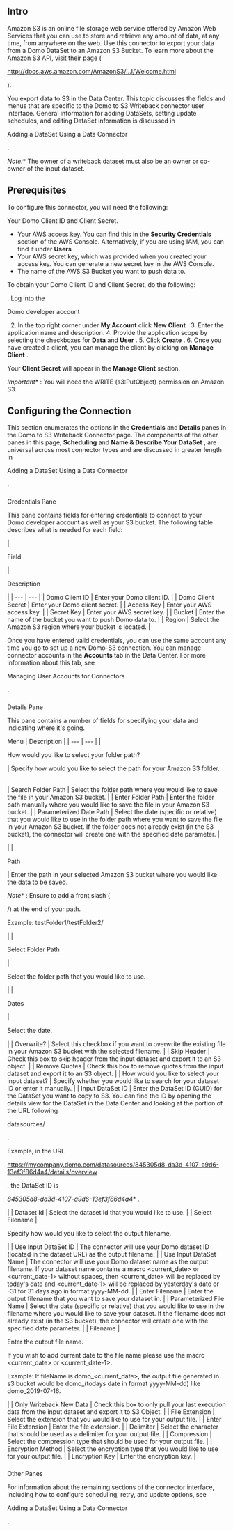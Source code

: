 

Intro
-------

Amazon S3 is an online file storage web service offered by Amazon Web Services that you can use to store and retrieve any amount of data, at any time, from anywhere on the web. Use this connector to export your data from a Domo DataSet to an Amazon S3 Bucket. To learn more about the Amazon S3 API, visit their page (

http://docs.aws.amazon.com/AmazonS3/...I/Welcome.html

).


 You export data to S3 in the Data Center. This topic discusses the fields and menus that are specific to the Domo to S3 Writeback connector user interface. General information for adding DataSets, setting update schedules, and editing DataSet information is discussed in

Adding a DataSet Using a Data Connector

.

*Note:**
 The owner of a writeback dataset must also be an owner or co-owner of the input dataset.

Prerequisites
---------------

To configure this connector, you will need the following:

 Your Domo Client ID and Client Secret.
* Your AWS access key. You can find this in the
 ****Security Credentials****
 section of the AWS Console. Alternatively, if you are using IAM, you can find it under
 ****Users****
 .
* Your AWS secret key, which was provided when you created your access key. You can generate a new secret key in the AWS Console.
* The name of the AWS S3 Bucket you want to push data to.

To obtain your Domo Client ID and Client Secret, do the following:

. Log into the

Domo developer account

.
2. In the top right corner under
 **My Account**
 click
 **New Client**
 .
3. Enter the application name and description.
4. Provide the application scope by selecting the checkboxes for
 **Data**
 and
 **User**
 .
5. Click
 **Create**
 .
6. Once you have created a client, you can manage the client by clicking on
 **Manage Client**
 .

Your
 **Client Secret**
 will appear in the
 **Manage Client**
 section.

*Important**
 : You will need the WRITE (s3:PutObject) permission on Amazon S3.

Configuring the Connection
----------------------------


 This section enumerates the options in the
 **Credentials**
 and
 **Details**
 panes in the Domo to S3 Writeback Connector page. The components of the other panes in this page,
 **Scheduling**
 and
 **Name & Describe Your DataSet**
 , are universal across most connector types and are discussed in greater length in

Adding a DataSet Using a Data Connector

.


###

Credentials Pane


 This pane contains fields for entering credentials to connect to your Domo developer account as well as your S3 bucket. The following table describes what is needed for each field:


|

Field

|

Description

|
| --- | --- |
|
 Domo Client ID
  |
 Enter your Domo client ID.
  |
|
 Domo Client Secret
  |
 Enter your Domo client secret.
  |
|
 Access Key
  |
 Enter your AWS access key.
  |
|
 Secret Key
  |
 Enter your AWS secret key.
  |
|
 Bucket
  |
 Enter the name of the bucket you want to push Domo data to.
  |
|
 Region
  |
 Select the Amazon S3 region where your bucket is located.
  |


 Once you have entered valid credentials, you can use the same account any time you go to set up a new Domo-S3 connection. You can manage connector accounts in the
 **Accounts**
 tab in the Data Center. For more information about this tab, see

Managing User Accounts for Connectors

.


###
 Details Pane

This pane contains a number of fields for specifying your data and indicating where it's going.


 Menu
  |
 Description
  |
| --- | --- |
|

How would you like to select your folder path?

|
 Specify how would you like to select the path for your Amazon S3 folder.


|  |  |
| --- | --- |
|
 Search Folder Path
  |
 Select the folder path where you would like to save the file in your Amazon S3 bucket.
  |
|
 Enter Folder Path
  |
 Enter the folder path manually where you would like to save the file in your Amazon S3 bucket.
  |
|
 Parameterized Date Path
  |
 Select the date (specific or relative) that you would like to use in the folder path where you want to save the file in your Amazon S3 bucket. If the folder does not already exist (in the S3 bucket), the connector will create one with the specified date parameter.
  |

|
|

Path

|
 Enter the path in your selected Amazon S3 bucket where you would like the data to be saved.

*Note**
 : Ensure to add a front slash (

/) at the end of your path.

Example: testFolder1/testFolder2/

|
|

Select Folder Path

|

Select the folder path that you would like to use.

|
|

Dates

|

Select the date.

|
|
 Overwrite?
  |
 Select this checkbox if you want to overwrite the existing file in your Amazon S3 bucket with the selected filename.
  |
|
 Skip Header
  |
 Check this box to skip header from the input dataset and export it to an S3 object.
  |
|
 Remove Quotes
  |
 Check this box to remove quotes from the input dataset and export it to an S3 object.
  |
|
 How would you like to select your input dataset?
  |
 Specify whether you would like to search for your dataset ID or enter it manually.
  |
|
 Input DataSet ID
  |
 Enter the DataSet ID (GUID) for the DataSet you want to copy to S3. You can find the ID by opening the details view for the DataSet in the Data Center and looking at the portion of the URL following

datasources/

.


 Example, in the URL

https://mycompany.domo.com/datasources/845305d8-da3d-4107-a9d6-13ef3f86d4a4/details/overview

, the DataSet ID is

*845305d8-da3d-4107-a9d6-13ef3f86d4a4**
 .

|
|
 Dataset Id
  |
 Select the dataset Id that you would like to use.
  |
|
 Select Filename
  |

Specify how would you like to select the output filename.

|
|
 Use Input DataSet ID
  |
 The connector will use your Domo dataset ID (located in the dataset URL) as the output filename.
  |
|
 Use Input DataSet Name
  |
 The connector will use your Domo dataset name as the output filename. If your dataset name contains a macro <current\_date> or <current\_date-1> without spaces, then <current\_date> will be replaced by today's date and <current\_date-1> will be replaced by yesterday's date or -31 for 31 days ago in format yyyy-MM-dd.
  |
|
 Enter Filename
  |
 Enter the output filename that you want to save your dataset in.
  |
|
 Parameterized File Name
  |
 Select the date (specific or relative) that you would like to use in the filename where you would like to save your dataset. If the filename does not already exist (in the S3 bucket), the connector will create one with the specified date parameter.
  |
|
 Filename
  |

Enter the output file name.


 If you wish to add current date to the file name please use the macro <current\_date> or <current\_date-1>.


 Example: If fileName is domo\_<current\_date>, the output file generated in s3 bucket would be domo\_(todays date in format yyyy-MM-dd) like domo\_2019-07-16.

|
|
 Only Writeback New Data
  |
 Check this box to only pull your last execution data from the input dataset and export it to S3 Object.
  |
|
 File Extension
  |
 Select the extension that you would like to use for your output file.
  |
|
 Enter File Extension
  |
 Enter the file extension.
  |
|
 Delimiter
  |
 Select the character that should be used as a delimiter for your output file.
  |
|
 Compression
  |
 Select the compression type that should be used for your output file.
  |
|
 Encryption Method
  |
 Select the encryption type that you would like to use for your output file.
  |
|
 Encryption Key
  |
 Enter the encryption key.
  |


###
 Other Panes

For information about the remaining sections of the connector interface, including how to configure scheduling, retry, and update options, see

Adding a DataSet Using a Data Connector

.

